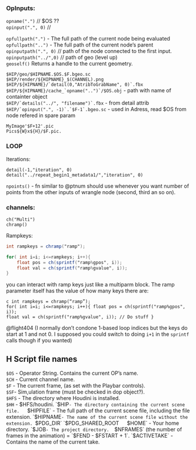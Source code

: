 
### OpInputs:
`opname(".")` // $OS ??  
`opinput(".", 0)` //   

`opfullpath(".")` - The full path of the current node being evaluated
`opfullpath("..")` - The full path of the current node’s parent
`opinputpath(".", 0)`  // path of the node connected to the first input.  
`opinputpath("../",0)` // path of geo (level up)    
`geoself()`  Returns a handle to the current geometry.   


```$HIP/geo/$HIPNAME.$OS.$F.bgeo.sc```   
```$HIP/render/${HIPNAME}_$(CHANNEL).png```  
```$HIP/${HIPNAME}/`detail(0,"AtribToGrabName", 0)`.fbx```   
```$HIP/${HIPNAME}/cache_`opname("..")`/$OS.obj``` - path with name of containter object  
```$HIP/`details("../", "filename")`.fbx``` - from detail attrib  
```$HIP/`opinput(".", -1)`.`$F-1`.bgeo.sc``` - used in Adress, read $OS from node refered in spare param    

```MyImage'$F+12'.pic```   
```Pics${W}x${H}/$F.pic.  ```   


### LOOP
Iterations:
```
detail(-1,"iteration", 0)
detail("../repeat_begin1_metadata1/","iteration", 0)
```
`npoints()` - fn similar to @ptnum should use whenever you want number of points from the other inputs of wrangle node (second, third an so on).  



### channels:
`ch("Multi")`  
`chramp()`  

Rampkeys:  
```glsl 
int rampkeys = chramp("ramp");

for( int i=i; i<=rampkeys; i++){
    float pos = ch(sprintf("ramp%gpos", i));
    float val = ch(sprintf("ramp%gvalue", i));
}
```

 you can interact with ramp keys just like a multiparm block. The ramp parameter itself has the value of how many keys there are:

```
c int rampkeys = chramp(“ramp”);
for( int i=i; i<=rampkeys; i++){ float pos = ch(sprintf("ramp%gpos", i)); 
float val = ch(sprintf("ramp%gvalue", i)); // Do stuff }
```
@flight404 (I normally don’t condone 1-based loop indices but the keys do start at 1 and not 0. I supposed you could switch to doing `i+1` in the `sprintf` calls though if you wanted)  



## H Script file names
`$OS` - Operator String. Contains the current OP’s name.   
`$CH` - Current channel name.   
`$F` - The current frame, (as set with the Playbar controls).  
`$SF`- Sim,ulation frame (must be checked in dop object?).  
`$HFS` - The directory where Houdini is installed.    
`$HH` - $HFS/houdini.   
`$HIP` - The directory containing the current scene file.   
`$HIPFILE` - The full path of the current scene file, including the file extension.   
`$HIPNAME` - The name of the current scene file without the extension. 
`$PDG_DIR`   
`$PDG_SHARED_ROOT`  
`$HOME` - Your home directory.  
`$JOB` - The project directory.  
`$NFRAMES` (the number of frames in the animation) = `$FEND - $FSTART + 1`.  
`$ACTIVETAKE` - Contains the name of the current take.   
